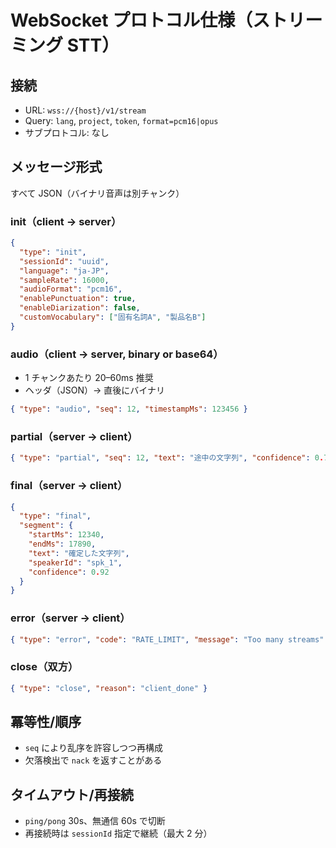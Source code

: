 # WebSocket プロトコル仕様（ストリーミング STT）

## 接続
- URL: `wss://{host}/v1/stream`
- Query: `lang`, `project`, `token`, `format=pcm16|opus`
- サブプロトコル: なし

## メッセージ形式
すべて JSON（バイナリ音声は別チャンク）

### init（client → server）
```json
{
  "type": "init",
  "sessionId": "uuid",
  "language": "ja-JP",
  "sampleRate": 16000,
  "audioFormat": "pcm16",
  "enablePunctuation": true,
  "enableDiarization": false,
  "customVocabulary": ["固有名詞A", "製品名B"]
}
```

### audio（client → server, binary or base64）
- 1 チャンクあたり 20–60ms 推奨
- ヘッダ（JSON）→ 直後にバイナリ
```json
{ "type": "audio", "seq": 12, "timestampMs": 123456 }
```

### partial（server → client）
```json
{ "type": "partial", "seq": 12, "text": "途中の文字列", "confidence": 0.78 }
```

### final（server → client）
```json
{
  "type": "final",
  "segment": {
    "startMs": 12340,
    "endMs": 17890,
    "text": "確定した文字列",
    "speakerId": "spk_1",
    "confidence": 0.92
  }
}
```

### error（server → client）
```json
{ "type": "error", "code": "RATE_LIMIT", "message": "Too many streams" }
```

### close（双方）
```json
{ "type": "close", "reason": "client_done" }
```

## 冪等性/順序
- `seq` により乱序を許容しつつ再構成
- 欠落検出で `nack` を返すことがある

## タイムアウト/再接続
- `ping/pong` 30s、無通信 60s で切断
- 再接続時は `sessionId` 指定で継続（最大 2 分）